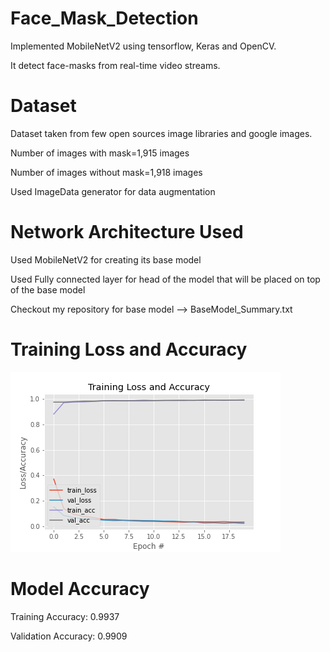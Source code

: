 # Face_Mask_Detection

Implemented MobileNetV2 using tensorflow, Keras and OpenCV.

It detect face-masks from real-time video streams.

# Dataset
Dataset taken from few open sources image libraries and google images.

Number of images with mask=1,915 images

Number of images without mask=1,918 images

Used ImageData generator for data augmentation

# Network Architecture Used

Used MobileNetV2 for creating its base model

Used Fully connected layer for head of the model that will be placed on top of the  base model

Checkout my repository for base model --> BaseModel_Summary.txt

# Training Loss and Accuracy

![alt text](https://github.com/maurya0456/Face_Mask_Detection/blob/master/plot.png)

# Model Accuracy

Training Accuracy: 0.9937

Validation Accuracy: 0.9909

